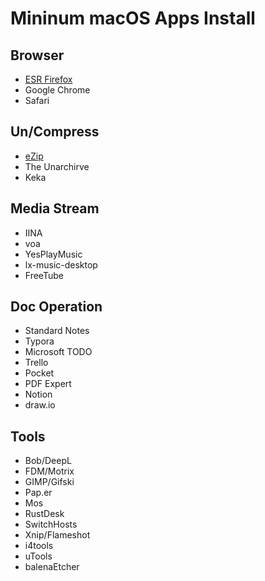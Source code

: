 # Mininum macOS Apps Install

## Browser

- [ESR Firefox](https://www.mozilla.org/en-US/firefox/all/#product-desktop-esr)
- Google Chrome
- Safari

## Un/Compress

- [eZip](https://ezip.awehunt.com)
- The Unarchirve
- Keka

## Media Stream

- IINA
- voa
- YesPlayMusic
- lx-music-desktop
- FreeTube

## Doc Operation

- Standard Notes
- Typora
- Microsoft TODO
- Trello
- Pocket
- PDF Expert
- Notion
- draw.io

## Tools

- Bob/DeepL
- FDM/Motrix
- GIMP/Gifski
- Pap.er
- Mos
- RustDesk
- SwitchHosts
- Xnip/Flameshot
- i4tools
- uTools
- balenaEtcher